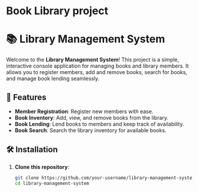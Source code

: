 # Book Library project

# 📚 Library Management System

Welcome to the **Library Management System**! This project is a simple, interactive console application for managing books and library members. It allows you to register members, add and remove books, search for books, and manage book lending seamlessly.

## 🚀 Features

- **Member Registration**: Register new members with ease.
- **Book Inventory**: Add, view, and remove books from the library.
- **Book Lending**: Lend books to members and keep track of availability.
- **Book Search**: Search the library inventory for available books.

## 🛠️ Installation

1. **Clone this repository**:
   ```bash
   git clone https://github.com/your-username/library-management-system.git
   cd library-management-system
